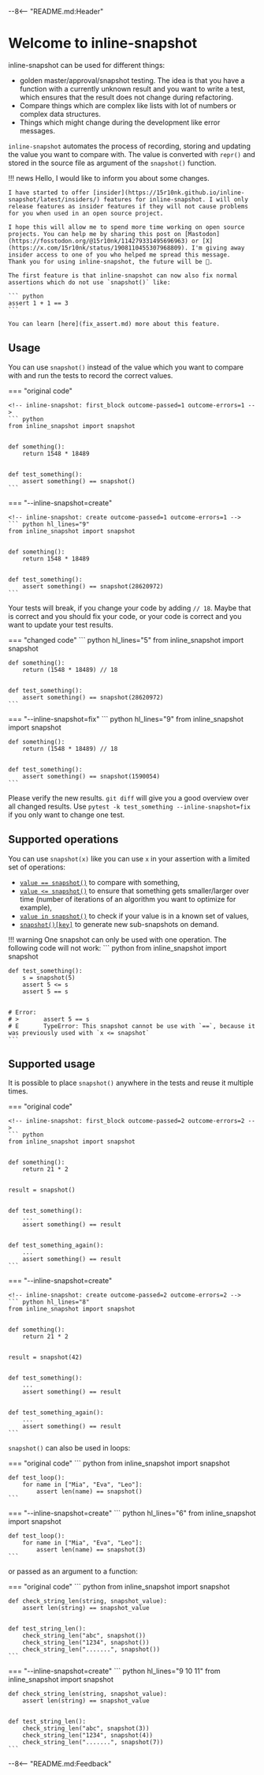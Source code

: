 
--8<-- "README.md:Header"


# Welcome to inline-snapshot



inline-snapshot can be used for different things:

* golden master/approval/snapshot testing.
  The idea is that you have a function with a currently unknown result and you want to write a test, which ensures that the result does not change during refactoring.
* Compare things which are complex like lists with lot of numbers or complex data structures.
* Things which might change during the development like error messages.


`inline-snapshot` automates the process of recording, storing and updating the value you want to compare with.
The value is converted with `repr()` and stored in the source file as argument of the `snapshot()` function.

!!! news
    Hello, I would like to inform you about some changes.

    I have started to offer [insider](https://15r10nk.github.io/inline-snapshot/latest/insiders/) features for inline-snapshot. I will only release features as insider features if they will not cause problems for you when used in an open source project.

    I hope this will allow me to spend more time working on open source projects. You can help me by sharing this post on [Mastodon](https://fosstodon.org/@15r10nk/114279331495696963) or [X](https://x.com/15r10nk/status/1908110455307968809). I'm giving away insider access to one of you who helped me spread this message.
    Thank you for using inline-snapshot, the future will be 🚀.

    The first feature is that inline-snapshot can now also fix normal assertions which do not use `snapshot()` like:

    ``` python
    assert 1 + 1 == 3
    ```

    You can learn [here](fix_assert.md) more about this feature.


## Usage

You can use `snapshot()` instead of the value which you want to compare with and run the tests to record the correct values.

=== "original code"

    <!-- inline-snapshot: first_block outcome-passed=1 outcome-errors=1 -->
    ``` python
    from inline_snapshot import snapshot


    def something():
        return 1548 * 18489


    def test_something():
        assert something() == snapshot()
    ```


=== "--inline-snapshot=create"

    <!-- inline-snapshot: create outcome-passed=1 outcome-errors=1 -->
    ``` python hl_lines="9"
    from inline_snapshot import snapshot


    def something():
        return 1548 * 18489


    def test_something():
        assert something() == snapshot(28620972)
    ```

Your tests will break, if you change your code by adding `// 18`.
Maybe that is correct and you should fix your code, or
your code is correct and you want to update your test results.

=== "changed code"
    <!-- inline-snapshot: outcome-failed=1 outcome-errors=1 -->
    ``` python hl_lines="5"
    from inline_snapshot import snapshot


    def something():
        return (1548 * 18489) // 18


    def test_something():
        assert something() == snapshot(28620972)
    ```


=== "--inline-snapshot=fix"
    <!-- inline-snapshot: fix outcome-passed=1 outcome-errors=1 -->
    ``` python hl_lines="9"
    from inline_snapshot import snapshot


    def something():
        return (1548 * 18489) // 18


    def test_something():
        assert something() == snapshot(1590054)
    ```

Please verify the new results. `git diff` will give you a good overview over all changed results.
Use `pytest -k test_something --inline-snapshot=fix` if you only want to change one test.


## Supported operations

You can use `snapshot(x)` like you can use `x` in your assertion with a limited set of operations:

- [`value == snapshot()`](eq_snapshot.md) to compare with something,
- [`value <= snapshot()`](cmp_snapshot.md) to ensure that something gets smaller/larger over time (number of iterations of an algorithm you want to optimize for example),
- [`value in snapshot()`](in_snapshot.md) to check if your value is in a known set of values,
- [`snapshot()[key]`](getitem_snapshot.md) to generate new sub-snapshots on demand.

!!! warning
    One snapshot can only be used with one operation.
    The following code will not work:
    <!-- inline-snapshot: first_block show_error outcome-failed=1 -->
    ``` python
    from inline_snapshot import snapshot


    def test_something():
        s = snapshot(5)
        assert 5 <= s
        assert 5 == s


    # Error:
    # >       assert 5 == s
    # E       TypeError: This snapshot cannot be use with `==`, because it was previously used with `x <= snapshot`
    ```

## Supported usage

It is possible to place `snapshot()` anywhere in the tests and reuse it multiple times.


=== "original code"

    <!-- inline-snapshot: first_block outcome-passed=2 outcome-errors=2 -->
    ``` python
    from inline_snapshot import snapshot


    def something():
        return 21 * 2


    result = snapshot()


    def test_something():
        ...
        assert something() == result


    def test_something_again():
        ...
        assert something() == result
    ```

=== "--inline-snapshot=create"

    <!-- inline-snapshot: create outcome-passed=2 outcome-errors=2 -->
    ``` python hl_lines="8"
    from inline_snapshot import snapshot


    def something():
        return 21 * 2


    result = snapshot(42)


    def test_something():
        ...
        assert something() == result


    def test_something_again():
        ...
        assert something() == result
    ```

`snapshot()` can also be used in loops:

=== "original code"
    <!-- inline-snapshot: first_block outcome-passed=1 outcome-errors=1 -->
    ``` python
    from inline_snapshot import snapshot


    def test_loop():
        for name in ["Mia", "Eva", "Leo"]:
            assert len(name) == snapshot()
    ```
=== "--inline-snapshot=create"
    <!-- inline-snapshot: create outcome-passed=1 outcome-errors=1 -->
    ``` python hl_lines="6"
    from inline_snapshot import snapshot


    def test_loop():
        for name in ["Mia", "Eva", "Leo"]:
            assert len(name) == snapshot(3)
    ```

or passed as an argument to a function:


=== "original code"
    <!-- inline-snapshot: first_block outcome-passed=1 outcome-errors=1 -->
    ``` python
    from inline_snapshot import snapshot


    def check_string_len(string, snapshot_value):
        assert len(string) == snapshot_value


    def test_string_len():
        check_string_len("abc", snapshot())
        check_string_len("1234", snapshot())
        check_string_len(".......", snapshot())
    ```

=== "--inline-snapshot=create"
    <!-- inline-snapshot: create outcome-passed=1 outcome-errors=1 -->
    ``` python hl_lines="9 10 11"
    from inline_snapshot import snapshot


    def check_string_len(string, snapshot_value):
        assert len(string) == snapshot_value


    def test_string_len():
        check_string_len("abc", snapshot(3))
        check_string_len("1234", snapshot(4))
        check_string_len(".......", snapshot(7))
    ```




--8<-- "README.md:Feedback"
